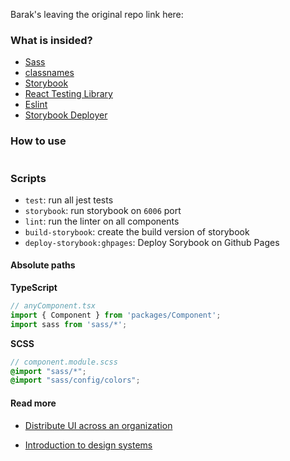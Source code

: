 
Barak's leaving the original repo link here:
<a href="https://github.com/thenriquedb/storybook-sass-typescript-boilerplate" target="_blank"></a>

### What is insided?
*  [Sass](https://sass-lang.com/)
*  [classnames](https://www.npmjs.com/package/classnames)
*  [Storybook](https://storybook.js.org/)
*  [React Testing Library](https://testing-library.com/docs/react-testing-library/intro)
*  [Eslint](https://eslint.org/)
*  [Storybook Deployer](https://github.com/storybookjs/storybook-deployer)

### How to use
```npm install && npm run storybook  
```

### Scripts
* ``test``: run all jest tests
* ``storybook``: run storybook on ``6006`` port
* ``lint``: run the linter on all components
* ``build-storybook``: create the build version of storybook
* ``deploy-storybook:ghpages``: Deploy Sorybook on Github Pages
  
#### Absolute paths 
**TypeScript** 
```ts
// anyComponent.tsx
import { Component } from 'packages/Component';
import sass from 'sass/*';
```
**SCSS** 
```scss
// component.module.scss
@import "sass/*";
@import "sass/config/colors";
```

#### Read more

- [Distribute UI across an organization](https://www.learnstorybook.com/design-systems-for-developers/react/en/distribute/)

- [Introduction to design systems](https://www.learnstorybook.com/design-systems-for-developers/react/en/introduction/)

